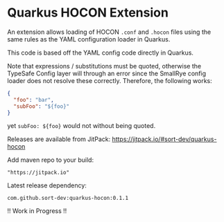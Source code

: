 # Quarkus HOCON Extension

An extension allows loading of HOCON `.conf` and `.hocon` files using the same rules as the YAML configuration loader in Quarkus.

This code is based off the YAML config code directly in Quarkus.

Note that expressions / substitutions must be quoted, otherwise the TypeSafe Config layer will through an error since
the SmallRye config loader does not resolve these correctly.  Therefore, the following works:

```json
{
  "foo": "bar",
  "subFoo": "${foo}"
}
```

yet `subFoo: ${foo}` would not without being quoted.

Releases are available from JitPack: https://jitpack.io/#sort-dev/quarkus-hocon

Add maven repo to your build:
```
"https://jitpack.io"
```

Latest release dependency:
```
com.github.sort-dev:quarkus-hocon:0.1.1
```

!! Work in Progress !!